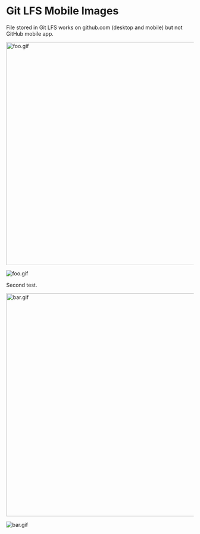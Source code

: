 # Git LFS Mobile Images

File stored in Git LFS works on github.com (desktop and mobile) but not GitHub
mobile app.

<img alt="foo.gif" src="foo.gif" width="600" />

![foo.gif](foo.gif)

Second test.

<img alt="bar.gif" src="bar.gif" width="600" />

![bar.gif](bar.gif)
